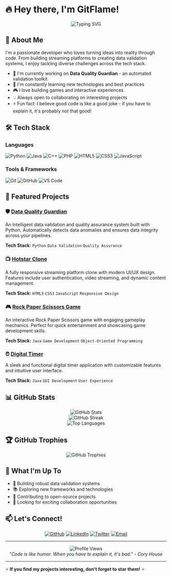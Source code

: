# 🔥 Hey there, I'm GitFlame! 

<div align="center">
  <img src="https://readme-typing-svg.herokuapp.com?font=Fira+Code&pause=1000&color=F75C7E&width=435&lines=Full+Stack+Developer;Data+Quality+Enthusiast;Game+Developer;Always+learning+new+things" alt="Typing SVG" />
</div>

## 🚀 About Me

I'm a passionate developer who loves turning ideas into reality through code. From building streaming platforms to creating data validation systems, I enjoy tackling diverse challenges across the tech stack.

- 🔭 I'm currently working on **Data Quality Guardian** - an automated validation toolkit
- 🌱 I'm constantly learning new technologies and best practices
- 🎮 I love building games and interactive experiences
- 💡 Always open to collaborating on interesting projects
- ⚡ Fun fact: I believe good code is like a good joke - if you have to explain it, it's probably not that good!

## 🛠️ Tech Stack

### Languages
![Python](https://img.shields.io/badge/python-3670A0?style=for-the-badge&logo=python&logoColor=ffdd54)
![Java](https://img.shields.io/badge/java-%23ED8B00.svg?style=for-the-badge&logo=openjdk&logoColor=white)
![C++](https://img.shields.io/badge/c++-%2300599C.svg?style=for-the-badge&logo=c%2B%2B&logoColor=white)
![PHP](https://img.shields.io/badge/php-%23777BB4.svg?style=for-the-badge&logo=php&logoColor=white)
![HTML5](https://img.shields.io/badge/html5-%23E34F26.svg?style=for-the-badge&logo=html5&logoColor=white)
![CSS3](https://img.shields.io/badge/css3-%231572B6.svg?style=for-the-badge&logo=css3&logoColor=white)
![JavaScript](https://img.shields.io/badge/javascript-%23323330.svg?style=for-the-badge&logo=javascript&logoColor=%23F7DF1E)

### Tools & Frameworks
![Git](https://img.shields.io/badge/git-%23F05033.svg?style=for-the-badge&logo=git&logoColor=white)
![GitHub](https://img.shields.io/badge/github-%23121011.svg?style=for-the-badge&logo=github&logoColor=white)
![VS Code](https://img.shields.io/badge/Visual%20Studio%20Code-0078d7.svg?style=for-the-badge&logo=visual-studio-code&logoColor=white)

## 🎯 Featured Projects

### 🛡️ [Data Quality Guardian](https://github.com/GitFlame/Data_Quality_Guardian)
An intelligent data validation and quality assurance system built with Python. Automatically detects data anomalies and ensures data integrity across your pipelines.

**Tech Stack:** `Python` `Data Validation` `Quality Assurance`

### 📺 [Hotstar Clone](https://github.com/GitFlame/Hotstar-clone)
A fully responsive streaming platform clone with modern UI/UX design. Features include user authentication, video streaming, and dynamic content management.

**Tech Stack:** `HTML5` `CSS3` `JavaScript` `Responsive Design`

### 🎮 [Rock Paper Scissors Game](https://github.com/GitFlame/Game)
An interactive Rock Paper Scissors game with engaging gameplay mechanics. Perfect for quick entertainment and showcasing game development skills.

**Tech Stack:** `Java` `Game Development` `Object-Oriented Programming`

### ⏰ [Digital Timer](https://github.com/GitFlame/Digital_Timer)
A sleek and functional digital timer application with customizable features and intuitive user interface.

**Tech Stack:** `Java` `GUI Development` `User Experience`

## 📊 GitHub Stats

<div align="center">
  <img src="https://github-readme-stats.vercel.app/api?username=GitFlame&theme=radical&hide_border=false&include_all_commits=true&count_private=false" alt="GitHub Stats" />
</div>

<div align="center">
  <img src="https://github-readme-streak-stats.herokuapp.com/?user=GitFlame&theme=radical&hide_border=false" alt="GitHub Streak" />
</div>

<div align="center">
  <img src="https://github-readme-stats.vercel.app/api/top-langs/?username=GitFlame&theme=radical&hide_border=false&include_all_commits=true&count_private=false&layout=compact" alt="Top Languages" />
</div>

## 🏆 GitHub Trophies
<div align="center">
  <img src="https://github-profile-trophy.vercel.app/?username=GitFlame&theme=radical&no-frame=false&no-bg=false&margin-w=4" alt="GitHub Trophies" />
</div>

## 🌟 What I'm Up To

- 🔨 Building robust data validation systems
- 📚 Exploring new frameworks and technologies
- 🎯 Contributing to open-source projects
- 💼 Looking for exciting collaboration opportunities

## 📫 Let's Connect!

<div align="center">
  
[![GitHub](https://img.shields.io/badge/GitHub-100000?style=for-the-badge&logo=github&logoColor=white)](https://github.com/GitFlame)
[![LinkedIn](https://img.shields.io/badge/LinkedIn-0077B5?style=for-the-badge&logo=linkedin&logoColor=white)](#)
[![Twitter](https://img.shields.io/badge/Twitter-1DA1F2?style=for-the-badge&logo=twitter&logoColor=white)](#)
[![Email](https://img.shields.io/badge/Email-D14836?style=for-the-badge&logo=gmail&logoColor=white)](#)

</div>

---

<div align="center">
  <img src="https://komarev.com/ghpvc/?username=GitFlame&color=blueviolet&style=for-the-badge" alt="Profile Views" />
</div>

<div align="center">
  <i>"Code is like humor. When you have to explain it, it's bad." - Cory House</i>
</div>

---

⭐️ **If you find my projects interesting, don't forget to star them!** ⭐️